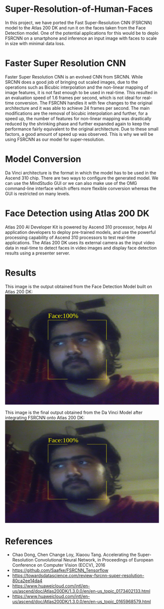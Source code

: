 # Super-Resolution-of-Human-Faces
In this project, we have ported the Fast Super-Resolution CNN (FSRCNN) model to the Atlas 200 DK and run it on the faces taken from the Face Detection model. One of the potential applications for this would be to deplo FSRCNN on a smartphone and inference an input image with faces to scale in size with minimal data loss.

# Faster Super Resolution CNN
Faster Super Resolution CNN is an evolved CNN from SRCNN. While SRCNN does a good job of bringing out scaled images, due to the operations such as Bicubic interpolation and
the non-linear mapping of image features, it is not fast enough to be used in real-time. This resulted in an evaluation speed of 1.6 frames per second, which is not ideal for
real-time conversion. The FSRCNN handles it with few changes to the original architecture and it was able to achieve 24 frames per second. The main modifications are the removal of bicubic interpolation and further, for a speed up, the number of features for non-linear mapping was drastically reduced by the shrinking phase and further expanded again to keep the performance fairly equivalent to the original architecture. Due to these small factors, a good amount of speed up was observed. This is why we will be using FSRCNN as our model for super-resolution.

# Model Conversion
Da Vinci architecture is the format in which the model has to be used in the Ascend 310 chip. There are two ways to configure the generated model. We can use the MindStudio GUI or we can also make use of the OMG command-line interface which offers more flexible conversion whereas the GUI is restricted on many levels.

# Face Detection using Atlas 200 DK
Atlas 200 AI Developer Kit is powered by Ascend 310 processor, helps AI application developers to deploy pre-trained models, and use the powerful processing capability of
Ascend 310 processors to test real-time applications. The Atlas 200 DK uses its external camera as the input video data in real-time to detect faces in video images and display face detection results using a presenter server.
# Results
This image is the output obtained from the Face Detection Model built on Atlas 200 DK: 
 ![](Atlas200DK/FSRCNN-DK/out/final.png) 
 
 This image is the final output obtained from the Da Vinci Model after integrating FSRCNN onto Atlas 200 DK:
 ![](Atlas200DK/FSRCNN-DK/out/20200425215019/0/SaveFilePostProcess_1/davinci_final_output_0_NHWC_output_0.jpeg) 
# References
* Chao Dong, Chen Change Loy, Xiaoou Tang. Accelerating the Super-Resolution Convolutional Neural Network, in Proceedings of European Conference on Computer Vision (ECCV), 2016
* https://github.com/Saafke/FSRCNN_Tensorflow
* https://towardsdatascience.com/review-fsrcnn-super-resolution-80ca2ee14da4
* https://www.huaweicloud.com/intl/en-us/ascend/doc/Atlas200DK/1.3.0.0/en/en-us_topic_0173402133.html
* https://www.huaweicloud.com/intl/en-us/ascend/doc/Atlas200DK/1.3.0.0/en/en-us_topic_0165968579.html

